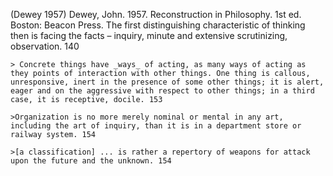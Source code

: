 ﻿(Dewey 1957)
Dewey, John. 1957. Reconstruction in Philosophy. 1st ed. Boston: Beacon Press.
The first distinguishing characteristic of thinking then is facing the facts – inquiry, minute and extensive scrutinizing, observation. 140

    > Concrete things have _ways_ of acting, as many ways of acting as they points of interaction with other things. One thing is callous, unresponsive, inert in the presence of some other things; it is alert, eager and on the aggressive with respect to other things; in a third case, it is receptive, docile. 153 

    >Organization is no more merely nominal or mental in any art, including the art of inquiry, than it is in a department store or railway system. 154

    >[a classification] ... is rather a repertory of weapons for attack upon the future and the unknown. 154 
